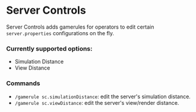 # Server Controls
Server Controls adds gamerules for operators to edit certain `server.properties` configurations on the fly.

### Currently supported options:
- Simulation Distance
- View Distance

### Commands
- `/gamerule sc.simulationDistance`: edit the server's simulation distance.
- `/gamerule sc.viewDistance`: edit the server's view/render distance.
